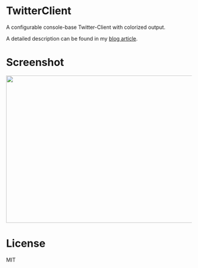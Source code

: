 # TwitterClient

A configurable console-base Twitter-Client with colorized output.

A detailed description can be found in my <a href="http://blog.brakmic.com/writing-a-console-twitter-client-in-python/" target="_blank">blog article</a>.

# Screenshot

<img src="http://fs5.directupload.net/images/151010/x5eiqjfg.png" width="600" height="400">

# License

MIT
